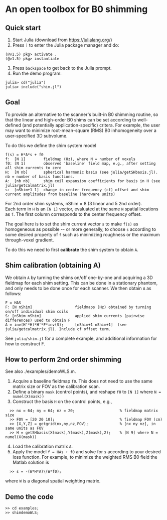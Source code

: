 # An open toolbox for B0 shimming 

## Quick start

1. Start Julia (download from https://julialang.org/)
2. Press `]` to enter the Julia package manager and do:
```
(@v1.5) pkg> activate .
(@v1.5) pkg> instantiate
```
3. Press `backspace` to get back to the Julia prompt.
3. Run the demo program:
```
julia> cd("julia")
julia> include("shim.jl")
```


##  Goal

To provide an alternative to the scanner's built-in B0 shimming routine,
so that the linear and high-order B0 shims can be set according to well-defined 
(and potentially application-specific) critera.
For example, the user may want to minimize root-mean-square (RMS) B0 inhomogeneity 
over a user-specified 3D subvolume.

To do this we define the shim system model
```
f(s) = H*A*s + f0         
f:  [N 1]        fieldmap (Hz), where N = number of voxels
f0: [N 1]        observed 'baseline' field map, e.g., after setting all shim currents to zero
H:  [N nb]       spherical harmonic basis (see julia/getSHbasis.jl). nb = number of basis functions.
A:  [nb nb]      shim coil expansion coefficients for basis in H (see julia/getcalmatrix.jl)
s:  [nShim+1 1]  change in center frequency (cf) offset and shim current amplitudes from baseline (hardware units)
```
For 2nd order shim systems, nShim = 8 (3 linear and 5 2nd order).  
Each term in `H` is an `[N 1]` vector, evaluated at the same `N` spatial locations as `f`. 
The first column corresponds to the center frequency offset.

The goal here is to set the shim current vector `s` to make `f(s)` as homogeneous
as possible -- or more generally, to choose `s` according to some desired property of `f`
such as minimizing roughness or the maximum through-voxel gradient.

To do this we need to first **calibrate** the shim system to obtain `A`.


## Shim calibration (obtaining A)

We obtain `A` by turning the shims on/off one-by-one and acquiring a 3D fieldmap for each shim setting.
This can be done in a stationary phantom, and only needs to be done once for each scanner.
We then obtain `A` as follows:
```
F = HAS
F: [N nShim]                   fieldmaps (Hz) obtained by turning on/off individual shim coils
S: [nShim nShim]               applied shim currents (pairwise differences) used to obtain F
A = inv(H'*H)*H'*F*inv(S);     [nShim+1 nShim+1]  (see julia/getcalmatrix.jl). Include cf offset term.
```

See `julia/shim.jl` for a complete example, and additional information for how to construct F.



## How to perform 2nd order shimming

See also ./examples/demoWLS.m.

1. Acquire a baseline fieldmap `f0`. This does not need to use the same matrix size or FOV as the calibration scan.
2. Define a binary `mask` (control points), and reshape `f0` to `[N 1]` where `N = numel(X(mask))`
3. Construct the basis `H` on the control points, e.g.,
```
  >> nx = 64; ny = 64; nz = 20;                    % fieldmap matrix size
  >> FOV = [20 20 10];                             % fieldmap FOV (cm) 
  >> [X,Y,Z] = getgrid(nx,ny,nz,FOV);              % [nx ny nz], in same units as FOV
  >> H = getSHbasis(X(mask),Y(mask),Z(mask),2);    % [N 9] where N = numel(X(mask))
```
4. Load the calibration matrix `A`.
5. Apply the model `f = HAs + f0` and solve for `s` according to your desired loss function.
For example, to minimize the weighted RMS B0 field the Matlab solution is

```
  >> s = -(W*H*A)\(W*f0); 
```
where `W` is a diagonal spatial weighting matrix.


## Demo the code

```
>> cd examples;
>> shimdemoWLS;
```


